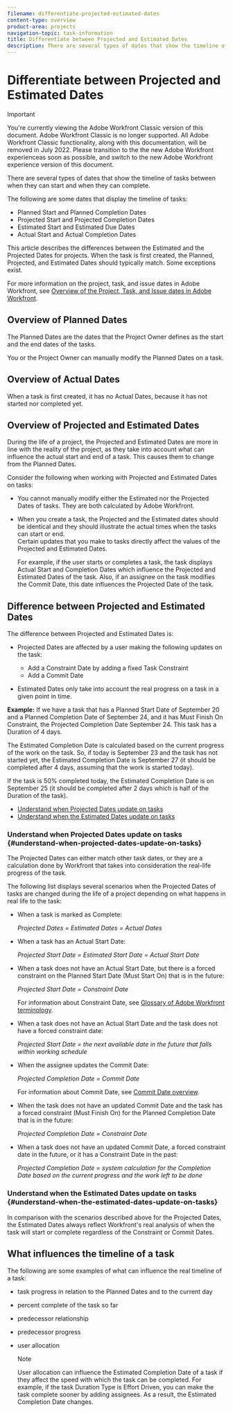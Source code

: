 ```yaml
---
filename: differentiate-projected-estimated-dates
content-type: overview
product-area: projects
navigation-topic: task-information
title: Differentiate between Projected and Estimated Dates
description: There are several types of dates that show the timeline of tasks between when they can start and when they can complete.
---
```


# Differentiate between Projected and Estimated Dates

>[!IMPORTANT]
>
>You're currently viewing the Adobe Workfront Classic version of this document. Adobe Workfront Classic is no longer supported. All Adobe Workfront Classic functionality, along with this documentation, will be removed in July 2022. Please transition to the the new Adobe Workfront experienceas soon as possible, and switch to the new Adobe Workfront experience version of this document.

There are several types of dates that show the timeline of tasks between when they can start and when they can complete.&nbsp;

The following are some dates that display the timeline of tasks:

* Planned Start and Planned Completion Dates
* Projected Start and Projected Completion Dates
* Estimated Start and Estimated Due Dates
* Actual&nbsp;Start and Actual Completion Dates

This article describes the differences between the Estimated and the Projected Dates for projects. When the task is first created, the Planned, Projected, and Estimated Dates should typically match. Some exceptions exist.&nbsp;

For more information on the project, task, and issue dates in&nbsp;Adobe Workfront, see [Overview of the Project, Task, and Issue dates in Adobe Workfront](../../../workfront-basics/navigate-workfront/workfront-navigation/definitions-pti-dates.md).

## Overview of Planned Dates

The Planned Dates are the dates that the Project Owner defines as the start and the end dates of the tasks.&nbsp;

You or the Project Owner can manually modify the Planned Dates on a task.

## Overview of Actual Dates

When a task is first created, it has no Actual Dates, because it has not started nor completed yet.

## Overview of Projected and&nbsp;Estimated Dates

During the life of a project, the Projected and Estimated Dates are more in line with the reality of the project, as they take into account what can influence the actual start and end of a task. This causes them to change from the Planned Dates.

Consider the following when working with Projected and Estimated Dates on tasks:

* You cannot manually modify either the Estimated nor the Projected Dates of tasks. They are both calculated by Adobe Workfront.
* When you create a task, the Projected and the Estimated dates should be identical and they should illustrate the actual times when the tasks can start or end.  
  Certain updates that you make to tasks directly affect the values of the Projected and Estimated Dates.&nbsp;

  For example, if the user starts or completes a task, the task displays Actual Start and Completion Dates which influence the Projected and Estimated Dates of the task. Also, if an assignee on the task modifies the Commit Date, this date influences the Projected Date of the task.

## Difference between Projected and Estimated Dates

The difference between Projected and Estimated Dates is:

* Projected Dates are affected by a user making the following updates on the task:

   * Add a Constraint Date by adding a fixed Task Constraint 
   * Add a Commit Date

* Estimated Dates only take into account the real progress on a task in a given point in time.

**Example:** If we have a task that has a Planned Start Date of September 20 and a Planned Completion Date of September 24, and it has Must Finish On Constraint, the Projected Completion Date September 24. This task has a Duration of 4 days.

The Estimated Completion Date is calculated based on the current progress of the work on the task. So, if today is September 23 and the task has not started yet, the Estimated Completion Date is September 27 (it should be completed after 4 days, assuming that the work is started today).

If the task is 50% completed today, the Estimated Completion Date is on September 25 (it should be completed after 2 days which is half of the Duration of the task).

* [Understand when Projected Dates update on tasks](#understand-when-projected-dates-update-on-tasks) 
* [Understand when the Estimated Dates update on tasks](#understand-when-the-estimated-dates-update-on-tasks)

### Understand when Projected Dates update on tasks {#understand-when-projected-dates-update-on-tasks}

The Projected Dates can either match other task dates, or they are a calculation done by&nbsp;Workfront that takes into consideration the real-life progress of the task.

The following list displays several scenarios when the Projected Dates of tasks are changed during the life of a project depending on what happens in real life to the task:

* When a task is marked as Complete:

  *Projected Dates = Estimated Dates = Actual Dates* 

* When a task has an Actual Start Date:

  *Projected Start Date = Estimated Start Date = Actual Start Date* 

* When a task does not have an Actual Start Date, but there is a forced constraint on the Planned Start Date (Must Start On) that is in the future:

  *Projected Start Date = Constraint Date*

  For information about Constraint Date, see [Glossary of Adobe Workfront terminology](../../../workfront-basics/navigate-workfront/workfront-navigation/workfront-terminology-glossary.md). 

* When a task does not have an Actual Start Date and the task does not have a forced constraint date:

  *Projected Start Date = the next available date in the future that falls within working schedule* 

* When the assignee updates the Commit Date:

  *Projected Completion Date = Commit Date*

  For information about Commit Date, see [Commit Date overview](../../../manage-work/projects/updating-work-in-a-project/overview-of-commit-dates.md). 

* When the task does not have an updated Commit Date and the task has a forced constraint (Must Finish On) for the Planned Completion Date that is in the future:

  *Projected Completion Date = Constraint Date* 

* When a task does not have an updated Commit Date, a forced constraint date in the future, or it has a Constraint Date in the past:

  *Projected Completion Date = system calculation for the Completion Date based on the current progress and the work left to be done*

### Understand when the Estimated Dates update on tasks {#understand-when-the-estimated-dates-update-on-tasks}

In comparison with the scenarios described above for the Projected Dates, the Estimated Dates always reflect Workfront's real analysis of when the task will start or complete regardless of the Constraint or Commit Dates.

## What influences the timeline of a task

The following are some examples of what can influence the real timeline of a task:&nbsp;

* task progress in relation to the Planned Dates and to the current day
* percent complete of the task so far
* predecessor relationship
* predecessor progress
* user allocation

  >[!NOTE]
  >
  >User allocation can influence the Estimated Completion&nbsp;Date of a task if they affect the speed with which the task can be completed. For example, if the task Duration Type is Effort Driven, you can make the task complete sooner by adding assignees. As a result, the Estimated Completion Date changes.

